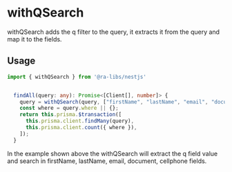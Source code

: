 # withQSearch

withQSearch adds the q filter to the query, it extracts it from the query and map it to the fields.

## Usage

```typescript
import { withQSearch } from '@ra-libs/nestjs'


  findAll(query: any): Promise<[Client[], number]> {
    query = withQSearch(query, ["firstName", "lastName", "email", "document", "cellphone"])
    const where = query.where || {};
    return this.prisma.$transaction([
      this.prisma.client.findMany(query),
      this.prisma.client.count({ where }),
    ]);
  }
```

In the example shown above the withQSearch will extract the q field value and search in firstName, lastName, email, document, cellphone fields.

